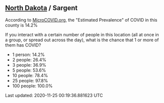 
## [North Dakota](/united-states/north-dakota) / Sargent

According to [MicroCOVID.org](http://microcovid.org),
the "Estimated Prevalence" of COVID in this county is 14.2%

If you interact with a certain number of people in this location
(all at once in a group, or spread out across the day), what is the chance that
1 or more of them has COVID?

- 1 person: 14.2%
- 2 people: 26.4%
- 3 people: 36.9%
- 5 people: 53.6%
- 10 people: 78.4%
- 25 people: 97.8%
- 100 people: 100.0%

Last updated: 2020-11-25 00:19:36.881623 UTC
